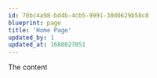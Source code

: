 ```yaml
---
id: 70bc4a98-bd4b-4cb5-9991-30d0629b58c8
blueprint: page
title: 'Home Page'
updated_by: 1
updated_at: 1688027051
---
```

The content